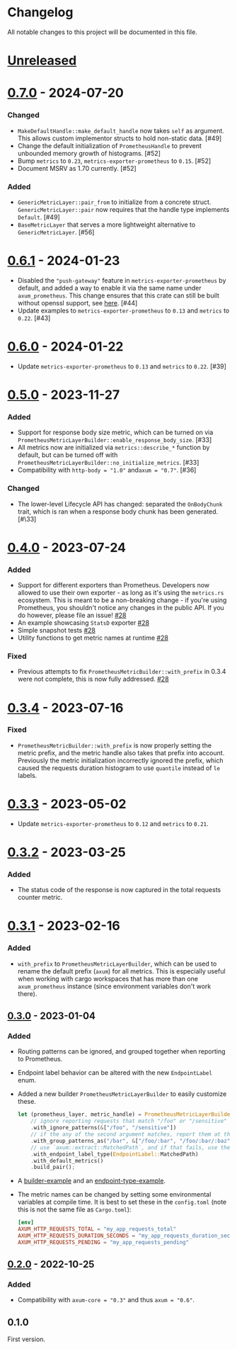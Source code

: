 # Changelog

All notable changes to this project will be documented in this file.

# [Unreleased]

# [0.7.0] - 2024-07-20

### Changed

- `MakeDefaultHandle::make_default_handle` now takes `self` as argument. This allows custom implementor structs to hold non-static data. [\#49]
- Change the default initialization of `PrometheusHandle` to prevent unbounded memory growth of histograms. [\#52]
- Bump `metrics` to `0.23`, `metrics-exporter-prometheus` to `0.15`. [\#52]
- Document MSRV as 1.70 currently. [\#52]

### Added

- `GenericMetricLayer::pair_from` to initialize from a concrete struct. `GenericMetricLayer::pair` now requires that the handle type implements `Default`. [\#49]
- `BaseMetricLayer` that serves a more lightweight alternative to `GenericMetricLayer`. [\#56]

# [0.6.1] - 2024-01-23

- Disabled the `"push-gateway"` feature in `metrics-exporter-prometheus` by default, and added a way to enable it via 
  the same name under `axum_prometheus`. This change ensures that this crate can still be built without openssl support, see [here](https://github.com/Ptrskay3/axum-prometheus/issues/42). [\#44]
- Update examples to `metrics-exporter-prometheus` to `0.13` and `metrics` to `0.22`. [\#43]


# [0.6.0] - 2024-01-22

- Update `metrics-exporter-prometheus` to `0.13` and `metrics` to `0.22`. [\#39]

# [0.5.0] - 2023-11-27

### Added

- Support for response body size metric, which can be turned on via `PrometheusMetricLayerBuilder::enable_response_body_size`. [\#33]
- All metrics now are initialized via `metrics::describe_*` function by default, but can be turned off with `PrometheusMetricLayerBuilder::no_initialize_metrics`. [\#33]
- Compatibility with `http-body = "1.0"` and`axum = "0.7"`. [\#36]

### Changed

- The lower-level Lifecycle API has changed: separated the `OnBodyChunk` trait, which is ran when a response body chunk has been generated. [#\33]

# [0.4.0] - 2023-07-24

### Added

- Support for different exporters than Prometheus. Developers now allowed to use their own exporter - as long as it's using the `metrics.rs` ecosystem. This is meant to be a non-breaking change - if you're using Prometheus, you shouldn't notice any changes in the public API. If you do however, please file an issue! [\#28]
- An example showcasing `StatsD` exporter [\#28]
- Simple snapshot tests [\#28]
- Utility functions to get metric names at runtime [\#28]

### Fixed

- Previous attempts to fix `PrometheusMetricBuilder::with_prefix` in 0.3.4 were not complete, this is now fully addressed. [\#28]

# [0.3.4] - 2023-07-16

### Fixed

- `PrometheusMetricBuilder::with_prefix` is now properly setting the metric prefix, and the metric handle also takes that prefix into account.
  Previously the metric initialization incorrectly ignored the prefix, which caused the requests duration histogram to use `quantile` instead of `le` labels.

# [0.3.3] - 2023-05-02

- Update `metrics-exporter-prometheus` to `0.12` and `metrics` to `0.21`.

# [0.3.2] - 2023-03-25

### Added

- The status code of the response is now captured in the total requests counter metric.

# [0.3.1] - 2023-02-16

### Added

- `with_prefix` to `PrometheusMetricLayerBuilder`, which can be used to rename the default prefix (`axum`) for all metrics. This is especially useful when
  working with cargo workspaces that has more than one `axum_prometheus` instance (since environment variables don't work there).

## [0.3.0] - 2023-01-04

### Added

- Routing patterns can be ignored, and grouped together when reporting to Prometheus.
- Endpoint label behavior can be altered with the new `EndpointLabel` enum.
- Added a new builder `PrometheusMetricLayerBuilder` to easily customize these.

  ```rust
  let (prometheus_layer, metric_handle) = PrometheusMetricLayerBuilder::new()
      // ignore reporting requests that match "/foo" or "/sensitive"
      .with_ignore_patterns(&["/foo", "/sensitive"])
      // if the any of the second argument matches, report them at the `/bar` endpoint
      .with_group_patterns_as("/bar", &["/foo/:bar", "/foo/:bar/:baz"])
      // use `axum::extract::MatchedPath`, and if that fails, use the exact requested URI
      .with_endpoint_label_type(EndpointLabel::MatchedPath)
      .with_default_metrics()
      .build_pair();
  ```

- A [builder-example](examples/builder-example/) and an [endpoint-type-example](examples/endpoint-type-example/).

- The metric names can be changed by setting some environmental variables at compile time. It is best to set these in the `config.toml` (note this is not the same file as `Cargo.toml`):
  ```toml
  [env]
  AXUM_HTTP_REQUESTS_TOTAL = "my_app_requests_total"
  AXUM_HTTP_REQUESTS_DURATION_SECONDS = "my_app_requests_duration_seconds"
  AXUM_HTTP_REQUESTS_PENDING = "my_app_requests_pending"
  ```

## [0.2.0] - 2022-10-25

### Added

- Compatibility with `axum-core = "0.3"` and thus `axum = "0.6"`.

## 0.1.0

First version.

[unreleased]: https://github.com/Ptrskay3/axum-prometheus/compare/release/0.7.0..master
[0.2.0]: https://github.com/Ptrskay3/axum-prometheus/compare/9fb600d7d9ac2e6d38e6399119fc7ba7f25d5fe0...756dc67bf2baae2de406e012bdaa2334ce0fcdcb
[0.3.0]: https://github.com/Ptrskay3/axum-prometheus/compare/axum-0.6...release/0.3
[0.3.1]: https://github.com/Ptrskay3/axum-prometheus/compare/release/0.3...release/0.3.1
[0.3.2]: https://github.com/Ptrskay3/axum-prometheus/compare/release/0.3.1...release/0.3.2
[0.3.3]: https://github.com/Ptrskay3/axum-prometheus/compare/release/0.3.2...release/0.3.3
[0.3.4]: https://github.com/Ptrskay3/axum-prometheus/compare/release/0.3.3...release/0.3.4
[0.4.0]: https://github.com/Ptrskay3/axum-prometheus/compare/release/0.3.4...release/0.4.0
[0.5.0]: https://github.com/Ptrskay3/axum-prometheus/compare/release/0.4.0...release/0.5.0
[0.6.0]: https://github.com/Ptrskay3/axum-prometheus/compare/release/0.5.0...release/0.6.0
[0.6.1]: https://github.com/Ptrskay3/axum-prometheus/compare/release/0.6.0...release/0.6.1
[0.7.0]: https://github.com/Ptrskay3/axum-prometheus/compare/release/0.6.1...release/0.7.0
[\#28]: https://github.com/Ptrskay3/axum-prometheus/pull/28
